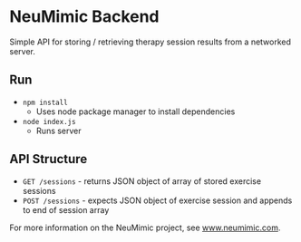 # NeuMimic Backend

Simple API for storing / retrieving therapy session results from a networked server.

## Run

- `npm install`
  - Uses node package manager to install dependencies
- `node index.js`
  - Runs server

## API Structure

- `GET /sessions` - returns JSON object of array of stored exercise sessions
- `POST /sessions` - expects JSON object of exercise session and appends to end of session array

For more information on the NeuMimic project, see www.neumimic.com.
